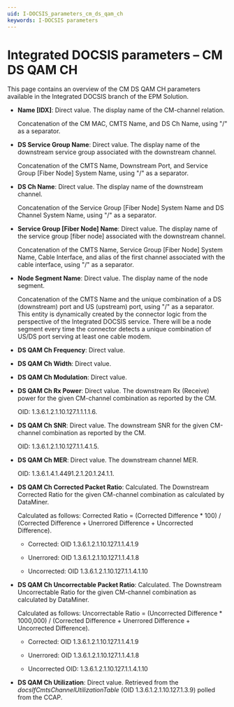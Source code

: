 ```yaml
---
uid: I-DOCSIS_parameters_cm_ds_qam_ch
keywords: I-DOCSIS parameters
---
```


# Integrated DOCSIS parameters – CM DS QAM CH

This page contains an overview of the CM DS QAM CH parameters available in the Integrated DOCSIS branch of the EPM Solution.

- **Name \[IDX]**: Direct value. The display name of the CM-channel relation.

  Concatenation of the CM MAC, CMTS Name, and DS Ch Name, using "/" as a separator.

- **DS Service Group Name**: Direct value. The display name of the downstream service group associated with the downstream channel.

  Concatenation of the CMTS Name, Downstream Port, and Service Group \[Fiber Node] System Name, using "/" as a separator.

- **DS Ch Name**: Direct value. The display name of the downstream channel.

  Concatenation of the Service Group \[Fiber Node] System Name and DS Channel System Name, using "/" as a separator.

- **Service Group \[Fiber Node] Name**: Direct value. The display name of the service group \[fiber node] associated with the downstream channel.

  Concatenation of the CMTS Name, Service Group \[Fiber Node] System Name, Cable Interface, and alias of the first channel associated with the cable interface, using "/" as a separator.

- **Node Segment Name**: Direct value. The display name of the node segment.

  Concatenation of the CMTS Name and the unique combination of a DS (downstream) port and US (upstream) port, using "/" as a separator. This entity is dynamically created by the connector logic from the perspective of the Integrated DOCSIS service. There will be a node segment every time the connector detects a unique combination of US/DS port serving at least one cable modem.

- **DS QAM Ch Frequency**: Direct value.

- **DS QAM Ch Width**: Direct value.

- **DS QAM Ch Modulation**: Direct value.

- **DS QAM Ch Rx Power**: Direct value. The downstream Rx (Receive) power for the given CM-channel combination as reported by the CM.

  OID: 1.3.6.1.2.1.10.127.1.1.1.1.6.

- **DS QAM Ch SNR**: Direct value. The downstream SNR for the given CM-channel combination as reported by the CM.

  OID: 1.3.6.1.2.1.10.127.1.1.4.1.5.

- **DS QAM Ch MER**: Direct value. The downstream channel MER.

  OID: 1.3.6.1.4.1.4491.2.1.20.1.24.1.1.

- **DS QAM Ch Corrected Packet Ratio**: Calculated. The Downstream Corrected Ratio for the given CM-channel combination as calculated by DataMiner.

  Calculated as follows: Corrected Ratio = (Corrected Difference * 100) / (Corrected Difference + Unerrored Difference + Uncorrected Difference).

  - Corrected: OID 1.3.6.1.2.1.10.127.1.1.4.1.9

  - Unerrored: OID 1.3.6.1.2.1.10.127.1.1.4.1.8

  - Uncorrected: OID 1.3.6.1.2.1.10.127.1.1.4.1.10

- **DS QAM Ch Uncorrectable Packet Ratio**: Calculated. The Downstream Uncorrectable Ratio for the given CM-channel combination as calculated by DataMiner.

  Calculated as follows: Uncorrectable Ratio = (Uncorrected Difference * 1000,000) / (Corrected Difference + Unerrored Difference + Uncorrected Difference).

  - Corrected: OID 1.3.6.1.2.1.10.127.1.1.4.1.9

  - Unerrored: OID 1.3.6.1.2.1.10.127.1.1.4.1.8

  - Uncorrected OID: 1.3.6.1.2.1.10.127.1.1.4.1.10

- **DS QAM Ch Utilization**: Direct value. Retrieved from the *docsIfCmtsChannelUtilizationTable* (OID 1.3.6.1.2.1.10.127.1.3.9) polled from the CCAP.
